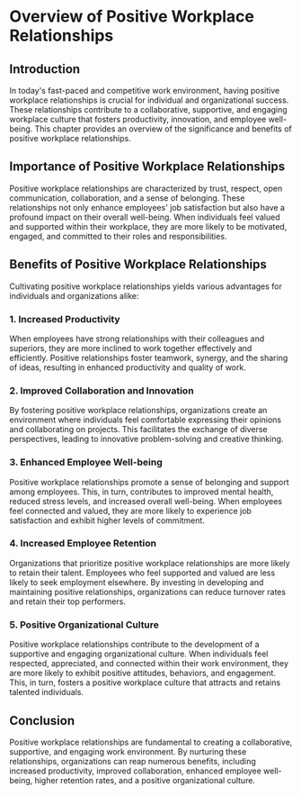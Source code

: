 Overview of Positive Workplace Relationships
=======================================================

Introduction
------------

In today's fast-paced and competitive work environment, having positive workplace relationships is crucial for individual and organizational success. These relationships contribute to a collaborative, supportive, and engaging workplace culture that fosters productivity, innovation, and employee well-being. This chapter provides an overview of the significance and benefits of positive workplace relationships.

Importance of Positive Workplace Relationships
----------------------------------------------

Positive workplace relationships are characterized by trust, respect, open communication, collaboration, and a sense of belonging. These relationships not only enhance employees' job satisfaction but also have a profound impact on their overall well-being. When individuals feel valued and supported within their workplace, they are more likely to be motivated, engaged, and committed to their roles and responsibilities.

Benefits of Positive Workplace Relationships
--------------------------------------------

Cultivating positive workplace relationships yields various advantages for individuals and organizations alike:

### 1. Increased Productivity

When employees have strong relationships with their colleagues and superiors, they are more inclined to work together effectively and efficiently. Positive relationships foster teamwork, synergy, and the sharing of ideas, resulting in enhanced productivity and quality of work.

### 2. Improved Collaboration and Innovation

By fostering positive workplace relationships, organizations create an environment where individuals feel comfortable expressing their opinions and collaborating on projects. This facilitates the exchange of diverse perspectives, leading to innovative problem-solving and creative thinking.

### 3. Enhanced Employee Well-being

Positive workplace relationships promote a sense of belonging and support among employees. This, in turn, contributes to improved mental health, reduced stress levels, and increased overall well-being. When employees feel connected and valued, they are more likely to experience job satisfaction and exhibit higher levels of commitment.

### 4. Increased Employee Retention

Organizations that prioritize positive workplace relationships are more likely to retain their talent. Employees who feel supported and valued are less likely to seek employment elsewhere. By investing in developing and maintaining positive relationships, organizations can reduce turnover rates and retain their top performers.

### 5. Positive Organizational Culture

Positive workplace relationships contribute to the development of a supportive and engaging organizational culture. When individuals feel respected, appreciated, and connected within their work environment, they are more likely to exhibit positive attitudes, behaviors, and engagement. This, in turn, fosters a positive workplace culture that attracts and retains talented individuals.

Conclusion
----------

Positive workplace relationships are fundamental to creating a collaborative, supportive, and engaging work environment. By nurturing these relationships, organizations can reap numerous benefits, including increased productivity, improved collaboration, enhanced employee well-being, higher retention rates, and a positive organizational culture.
